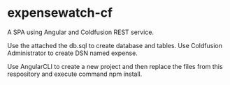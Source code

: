 # expensewatch-cf

A SPA using Angular and Coldfusion REST service.

Use the attached the db.sql to create database and tables. Use Coldfusion Administrator to create DSN named expense.

Use AngularCLI to create a new project and then replace the files from this respository and execute command npm install.

